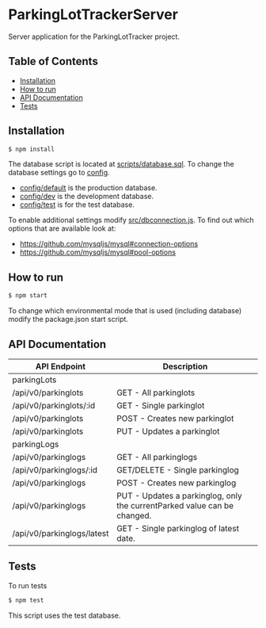 # ParkingLotTrackerServer
Server application for the ParkingLotTracker project.

## Table of Contents

- [Installation](#installation)
- [How to run](#how-to-run)
- [API Documentation](#api-documentation)
- [Tests](#tests)

## Installation

```sh
$ npm install
```

The database script is located at [scripts/database.sql](scripts/database.sql).
To change the database settings go to [config](config).
 - [config/default](config/default) is the production database.
 - [config/dev](config/dev) is the development database.
 - [config/test](config/test) is for the test database.

To enable additional settings modify [src/dbconnection.js](src/dbconnection.js).
To find out which options that are available look at:
- https://github.com/mysqljs/mysql#connection-options
- https://github.com/mysqljs/mysql#pool-options

## How to run

```sh
$ npm start
```
To change which environmental mode that is used (including database) modify the package.json start script.

## API Documentation
API Endpoint | Description
------------ | -------------
parkingLots |
/api/v0/parkinglots | GET - All parkinglots
/api/v0/parkinglots/:id | GET - Single parkinglot
/api/v0/parkinglots | POST - Creates new parkinglot
/api/v0/parkinglots | PUT - Updates a parkinglot
parkingLogs |
/api/v0/parkinglogs | GET - All parkinglogs
/api/v0/parkinglogs/:id | GET/DELETE - Single parkinglog
/api/v0/parkinglogs | POST - Creates new parkinglog
/api/v0/parkinglogs | PUT - Updates a parkinglog, only the currentParked value can be changed.
/api/v0/parkinglogs/latest | GET - Single parkinglog of latest date.

## Tests

To run tests
```sh
$ npm test
```
This script uses the test database.